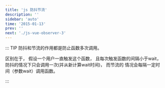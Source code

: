 ```yaml
---
title: 'js 防抖节流'
description: ''
sidebar: 'auto'
time: '2015-01-13'
prev: ''
next: './js-vue-observer-3'
---
```


::: TIP 防抖和节流的作用都是防止函数多次调用。

区别在于，
假设一个用户一直触发这个函数，
且每次触发函数的间隔小于wait，
防抖的情况下只会调用一次(并从新计算wait时间)，
而节流的 情况会每隔一定时间（参数wait）调用函数。

:::